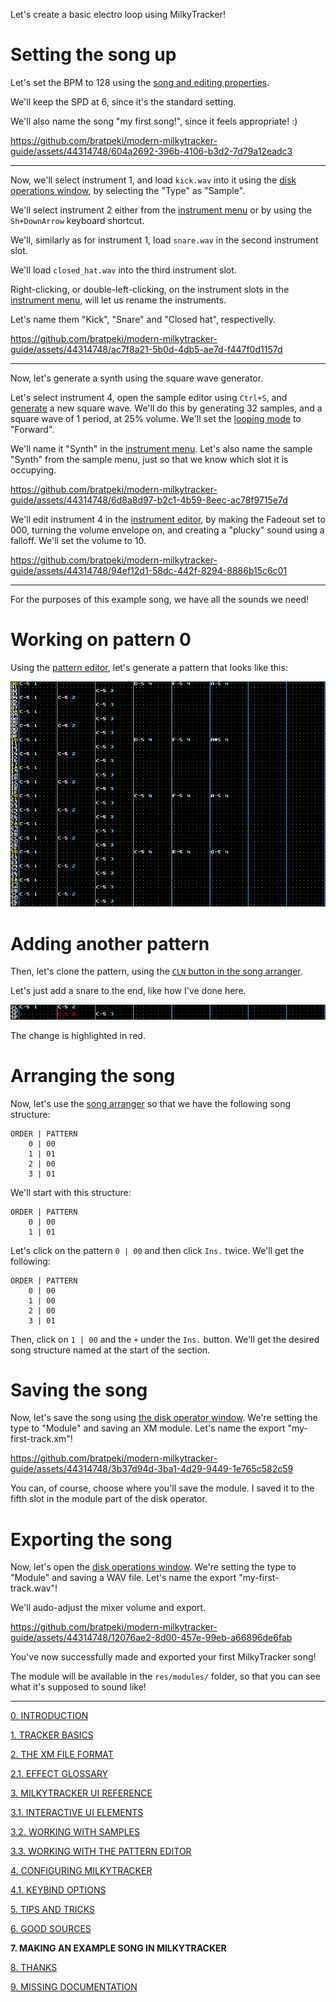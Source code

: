 Let's create a basic electro loop using MilkyTracker!

# Setting the song up

Let's set the BPM to 128 using the [song and editing properties](./ui.md#song-and-editing-properties).

We'll keep the SPD at 6, since it's the standard setting.

We'll also name the song "my first song!", since it feels appropriate! :)

<!-- AVAILABLE AT: ../img/firstSong_1.mp4 -->
https://github.com/bratpeki/modern-milkytracker-guide/assets/44314748/604a2692-396b-4106-b3d2-7d79a12eadc3

---

Now, we'll select instrument 1, and load `kick.wav` into it using the
[disk operations window](./ui.md#disk-operations-window), by selecting the "Type" as "Sample".

We'll select instrument 2 either from the [instrument menu](./ui.md#instrument-menu) or by using
the `Sh+DownArrow` keyboard shortcut.

We'll, similarly as for instrument 1, load `snare.wav` in the second instrument slot.

We'll load `closed_hat.wav` into the third instrument slot.

Right-clicking, or double-left-clicking, on the instrument slots in the
[instrument menu](./ui.md#instrument-menu), will let us rename the instruments.

Let's name them "Kick", "Snare" and "Closed hat", respectivelly.

<!-- AVAILABLE AT: ../img/firstSong_2.mp4 -->
https://github.com/bratpeki/modern-milkytracker-guide/assets/44314748/ac7f8a21-5b0d-4db5-ae7d-f447f0d1157d

---

Now, let's generate a synth using the square wave generator.

Let's select instrument 4, open the sample editor using `Ctrl+S`, and
[generate](./samples.md#generators) a new square wave.
We'll do this by generating 32 samples, and a square wave of 1 period, at 25% volume.
We'll set the [looping mode](/ui.md#looping-mode-radio-buttons) to "Forward".

We'll name it "Synth" in the [instrument menu](./ui.md#instrument-menu). Let's also name the
sample "Synth" from the sample menu, just so that we know which slot it is occupying.

<!-- AVAILABLE AT: ../img/firstSong_3.mp4 -->
https://github.com/bratpeki/modern-milkytracker-guide/assets/44314748/6d8a8d97-b2c1-4b59-8eec-ac78f9715e7d

We'll edit instrument 4 in the [instrument editor](./ui.md#instrument-editor), by making the
Fadeout set to 000, turning the volume envelope on, and creating a "plucky" sound using a falloff.
We'll set the volume to 10.

<!-- AVAILABLE AT: ../img/firstSong_4.mp4 -->
https://github.com/bratpeki/modern-milkytracker-guide/assets/44314748/94ef12d1-58dc-442f-8294-8886b15c6c01

---

For the purposes of this example song, we have all the sounds we need!

# Working on pattern 0

Using the [pattern editor](TODO), let's generate a pattern that looks like this:

![firstSong_pat0.png](../img/firstSong_pat0.png)

# Adding another pattern

Then, let's clone the pattern, using the [`CLN` button in the song arranger](./ui.md#the-song-arranger).

Let's just add a snare to the end, like how I've done here.

![firstSong_pat1.png](../img/firstSong_pat1.png)

The change is highlighted in red.

# Arranging the song

Now, let's use the [song arranger](TODO) so that we have the following song structure:

```
ORDER | PATTERN
    0 | 00
    1 | 01
    2 | 00
    3 | 01
```

We'll start with this structure:

```
ORDER | PATTERN
    0 | 00
    1 | 01
```

Let's click on the pattern `0 | 00` and then click `Ins.` twice. We'll get the following:

```
ORDER | PATTERN
    0 | 00
    1 | 00
    2 | 00
    3 | 01
```

Then, click on `1 | 00` and the `+` under the `Ins.` button.
We'll get the desired song structure named at the start of the section.

# Saving the song

Now, let's save the song using [the disk operator window]().
We're setting the type to "Module" and saving an XM module.
Let's name the export "my-first-track.xm"!

<!-- AVAILABLE AT: ../img/firstSong_5.mp4 -->
https://github.com/bratpeki/modern-milkytracker-guide/assets/44314748/3b37d94d-3ba1-4d29-9449-1e765c582c59

You can, of course, choose where you'll save the module.
I saved it to the fifth slot in the module part of the disk operator.

# Exporting the song

Now, let's open the [disk operations window](./ui.md#disk-operations-window).
We're setting the type to "Module" and saving a WAV file.
Let's name the export "my-first-track.wav"!

We'll audo-adjust the mixer volume and export.

<!-- AVAILABLE AT: ../img/firstSong_6.mp4 -->
https://github.com/bratpeki/modern-milkytracker-guide/assets/44314748/12076ae2-8d00-457e-99eb-a66896de6fab

You've now successfully made and exported your first MilkyTracker song!

The module will be available in the `res/modules/` folder, so that you can see what it's supposed to sound like!

---

[0. INTRODUCTION](./docs/intro.md)

[1. TRACKER BASICS](./docs/basics.md)

[2. THE XM FILE FORMAT](./docs/xm.md)

[2.1. EFFECT GLOSSARY](./docs/fx.md)

[3. MILKYTRACKER UI REFERENCE](./docs/ui.md)

[3.1. INTERACTIVE UI ELEMENTS](./docs/elems.md)

[3.2. WORKING WITH SAMPLES](./docs/samples.md)

[3.3. WORKING WITH THE PATTERN EDITOR](./docs/playlist.md)

[4. CONFIGURING MILKYTRACKER](./docs/config.md)

[4.1. KEYBIND OPTIONS](./docs/keybind.md)

[5. TIPS AND TRICKS](./docs/tips.md)

[6. GOOD SOURCES](./docs/sources.md)

**7. MAKING AN EXAMPLE SONG IN MILKYTRACKER**

[8. THANKS](./docs/thanks.md)

[9. MISSING DOCUMENTATION](./docs/missing.md)
